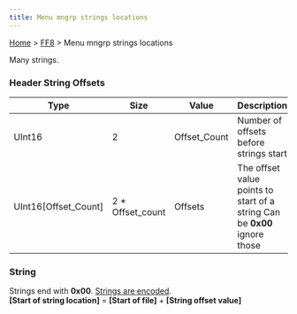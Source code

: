 ```yaml
---
title: Menu mngrp strings locations
---
```


[Home](Main%20Page.md) > [FF8](FF8.md) > Menu mngrp strings locations

Many strings.

### Header String Offsets

| Type                    | Size               | Value         | Description                                                               |
|-------------------------|--------------------|---------------|---------------------------------------------------------------------------|
| UInt16                  | 2                  | Offset\_Count | Number of offsets before strings start                                    |
| UInt16\[Offset\_Count\] | 2 \* Offset\_count | Offsets       | The offset value points to start of a string Can be **0x00** ignore those |

### String

Strings end with **0x00**. [Strings are encoded][].  
**\[Start of string location\]** = **\[Start of file\]** + **\[String
offset value\]**

  [Strings are encoded]: ../String%20Encoding.md "wikilink"
